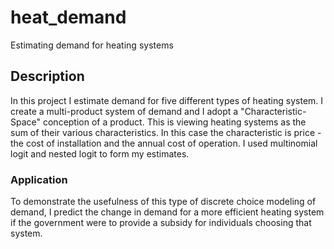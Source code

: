 # heat_demand
Estimating demand for heating systems

## Description
In this project I estimate demand for five different types of heating system. I create a multi-product system of demand and I adopt a "Characteristic-Space" conception of a product. This is viewing heating systems as the sum of their various characteristics. In this case the characteristic is price - the cost of installation and the annual cost of operation. I used multinomial logit and nested logit to form my estimates.

### Application
To demonstrate the usefulness of this type of discrete choice modeling of demand, I predict the change in demand for a more efficient heating system if the government were to provide a subsidy for individuals choosing that system.
